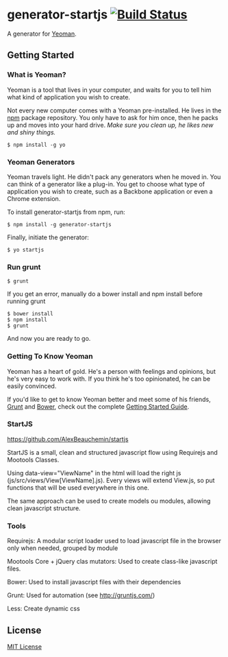 # generator-startjs [![Build Status](https://secure.travis-ci.org/AlexBeauchemin/generator-startjs.png?branch=master)](https://travis-ci.org/AlexBeauchemin/generator-startjs)

A generator for [Yeoman](http://yeoman.io).


## Getting Started

### What is Yeoman?

Yeoman is a tool that lives in your computer, and waits for you to tell him what kind of application you wish to create.

Not every new computer comes with a Yeoman pre-installed. He lives in the [npm](https://npmjs.org) package repository. You only have to ask for him once, then he packs up and moves into your hard drive. *Make sure you clean up, he likes new and shiny things.*

```
$ npm install -g yo
```

### Yeoman Generators

Yeoman travels light. He didn't pack any generators when he moved in. You can think of a generator like a plug-in. You get to choose what type of application you wish to create, such as a Backbone application or even a Chrome extension.

To install generator-startjs from npm, run:

```
$ npm install -g generator-startjs
```

Finally, initiate the generator:

```
$ yo startjs
```

### Run grunt
```
$ grunt
```
If you get an error, manually do a bower install and npm install before running grunt 
```
$ bower install
$ npm install
$ grunt
```

And now you are ready to go.

### Getting To Know Yeoman

Yeoman has a heart of gold. He's a person with feelings and opinions, but he's very easy to work with. If you think he's too opinionated, he can be easily convinced.

If you'd like to get to know Yeoman better and meet some of his friends, [Grunt](http://gruntjs.com) and [Bower](http://bower.io), check out the complete [Getting Started Guide](https://github.com/yeoman/yeoman/wiki/Getting-Started).

### StartJS

https://github.com/AlexBeauchemin/startjs

StartJS is a small, clean and structured javascript flow using Requirejs and Mootools Classes.

Using data-view="ViewName" in the html will load the right js (js/src/views/View[ViewName].js). Every views will extend View.js, so put functions that will be used everywhere in this one.

The same approach can be used to create models ou modules, allowing clean javascript structure.

### Tools

Requirejs: A modular script loader used to load javascript file in the browser only when needed, grouped by module

Mootools Core + jQuery clas mutators: Used to create class-like javascript files.

Bower: Used to install javascript files with their dependencies

Grunt: Used for automation (see http://gruntjs.com/)

Less: Create dynamic css

## License

[MIT License](http://en.wikipedia.org/wiki/MIT_License)
